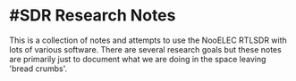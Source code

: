 #SDR Research Notes
====

This is a collection of notes and attempts to use the NooELEC RTLSDR with lots of various software.  There are several research goals but these notes are primarily just to document what we are doing in the space leaving 'bread crumbs'.
